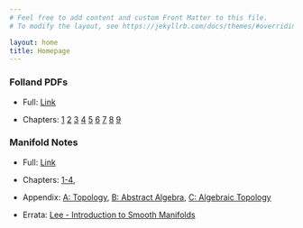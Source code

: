 ```yaml
---
# Feel free to add content and custom Front Matter to this file.
# To modify the layout, see https://jekyllrb.com/docs/themes/#overriding-theme-defaults

layout: home
title: Homepage
---
```


### Folland PDFs
- Full: [Link](/download/main.pdf)

- Chapters: [1](/download/Chapter_1_Compiled.pdf) [2](/download/Chapter_2_Compiled.pdf) [3](/download/Chapter_3_Compiled.pdf) [4](/download/Chapter_4_Compiled.pdf) [5](/download/Chapter_5_Compiled.pdf) [6](/download/Chapter_6_Compiled.pdf) [7](/download/Chapter_7_Compiled.pdf) [8](/download/Chapter_8_Compiled.pdf) [9](/download/Chapter_9_Compiled.pdf) 

### Manifold Notes
- Full: [Link](/download/main-manifolds.pdf)

- Chapters: [1-4](/download/Lee-Chapter-1_Compiled.pdf), 

- Appendix: [A: Topology](/download/Lee-Appendix_A_Compiled.pdf),  [B: Abstract Algebra](/download/Hungerford-Chapter-1_Compiled.pdf), [C: Algebraic Topology](/download/Munkres-Compiled.pdf)

- Errata: [Lee - Introduction to Smooth Manifolds](https://sites.math.washington.edu/~lee/Books/ISM/errata.pdf)

